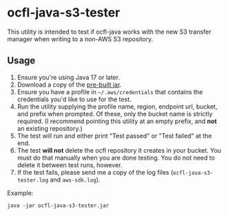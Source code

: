 # ocfl-java-s3-tester

This utility is intended to test if ocfl-java works with the new S3 transfer manager when writing to a non-AWS S3
repository.

## Usage

1. Ensure you're using Java 17 or later.
2. Download a copy of the [pre-built jar](https://github.com/pwinckles/ocfl-java-s3-tester/releases/download/1.0/ocfl-java-s3-tester.jar).
3. Ensure you have a profile in `~/.aws/credentials` that contains the credentials you'd like to use for the test.
4. Run the utility supplying the profile name, region, endpoint url, bucket, and prefix when prompted. Of these,
only the bucket name is strictly required. (I recommend pointing this utility at an empty prefix, and **not** an
existing repository.)
5. The test will run and either print "Test passed" or "Test failed" at the end.
6. The test **will not** delete the ocfl repository it creates in your bucket. You must do that manually when you are
done testing. You do not need to delete it between test runs, however.
7. If the test fails, please send me a copy of the log files (`ocfl-java-s3-tester.log` and `aws-sdk.log`).

Example:

```shell
java -jar ocfl-java-s3-tester.jar
```